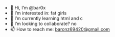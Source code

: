 - 👋 Hi, I’m @bar0x
- 👀 I’m interested in: fat girls
- 🌱 I’m currently learning html and c
- 💞️ I’m looking to collaborate? no
- 📫 How to reach me: baronz69420@gmail.com

<!---
bar0x/bar0x is a ✨ special ✨ repository because its `README.md` (this file) appears on your GitHub profile.
You can click the Preview link to take a look at your changes.

bobas
--->
